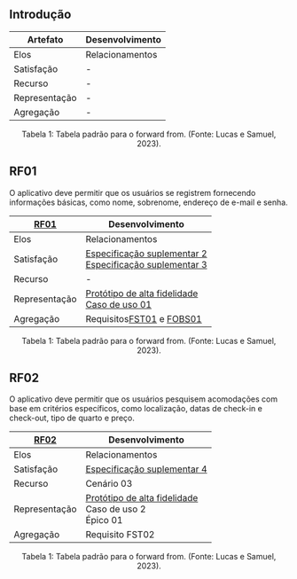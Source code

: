 ## Introdução

| Artefato        | Desenvolvimento |
| --------------- | --------------- |
| Elos            | Relacionamentos |
| Satisfação    | -               |
| Recurso         | -               |
| Representação | -               |
| Agregação     | -               |

<div style="text-align: center">
<p> Tabela 1: Tabela padrão para o forward from. (Fonte: Lucas e Samuel, 2023). </p>
</div>

## RF01

O aplicativo deve permitir que os usuários se registrem fornecendo informações básicas, como nome, sobrenome, endereço de e-mail e senha.

| [RF01](../modelagem/modelo-agil/backlog.md) | Desenvolvimento                                                                                                                                                                                                                                                               |
| ---------------------------------------- | ----------------------------------------------------------------------------------------------------------------------------------------------------------------------------------------------------------------------------------------------------------------------------- |
| Elos                                     | Relacionamentos                                                                                                                                                                                                                                                               |
| Satisfação                             | [Especificação suplementar 2](../modelagem/especificacaoSuplementar.md#2-usabilidade) <br />[Especificação suplementar 3](../modelagem/especificacaoSuplementar.md#3-confiabilidade)                                                                                           |
| Recurso                                  | -                                                                                                                                                                                                                                                                             |
| Representação                          | [Protótipo de alta fidelidade](https://www.figma.com/proto/sbDRhmJewJH9SkgieA0DfK/HFP---Booking.com?type=design&node-id=19-12&scaling=scale-down&page-id=0%3A1&starting-point-node-id=19%3A12&mode=design) <br /> [Caso de uso 01](../modelagem/casosDeUso.md#uc01---criar-conta) |
| Agregação                              | Requisitos[FST01](../elicitacao/storytelling.md) e [FOBS01](../elicitacao/observacao.md)                                                                                                                                                                                            |

<div style="text-align: center">
<p> Tabela 1: Tabela padrão para o forward from. (Fonte: Lucas e Samuel, 2023). </p>
</div>

## RF02

O aplicativo deve permitir que os usuários pesquisem acomodações com base em critérios específicos, como localização, datas de check-in e check-out, tipo de quarto e preço.

| [RF02](../modelagem/modelo-agil/backlog.md) | Desenvolvimento                                                                                                                                                                                                                              |
| ---------------------------------------- | -------------------------------------------------------------------------------------------------------------------------------------------------------------------------------------------------------------------------------------------- |
| Elos                                     | Relacionamentos                                                                                                                                                                                                                              |
| Satisfação                             | [Especificação suplementar 4](../modelagem/especificacaoSuplementar.md#4-performance)                                                                                                                                                         |
| Recurso                                  | Cenário 03                                                                                                                                                                                                                                  |
| Representação                          | [Protótipo de alta fidelidade](https://www.figma.com/proto/sbDRhmJewJH9SkgieA0DfK/HFP---Booking.com?type=design&node-id=19-12&scaling=scale-down&page-id=0%3A1&starting-point-node-id=19%3A12&mode=design) <br />Caso de uso 2<br />Épico 01 |
| Agregação                              | Requisito FST02                                                                                                                                                                                                                             |

<div style="text-align: center">
<p> Tabela 1: Tabela padrão para o forward from. (Fonte: Lucas e Samuel, 2023). </p>
</div>
